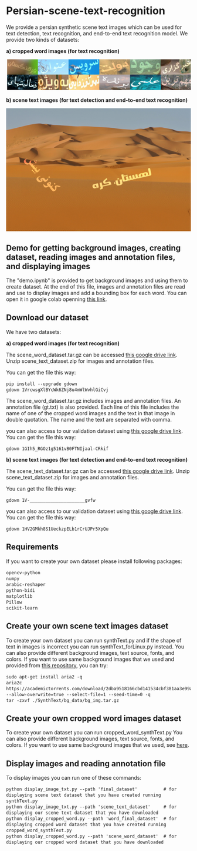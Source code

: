 # Persian-scene-text-recognition

We provide a persian synthetic scene text images which can be used for text detection, text recognition, and end-to-end text recognition model.
We provide two kinds of datasets:

**a) cropped word images (for text recognition)**

![sample image of cropped word images](scene_word_images.jpg)

**b) scene text images (for text detection and end-to-end text recognition)**

![sample image of scene text images](scene_text_image.jpg)


## Demo for getting background images, creating dataset, reading images and annotation files, and displaying images
The "demo.ipynb" is provided to get background images and using them to create dataset. At the end of this file, images and annotation files are read and use to display images and add a bounding box for each word.
You can open it in google colab openning [this link](https://colab.research.google.com/drive/1f9-zoJnxzmfKoffOPG4bTbDQAJ4o9E_h?usp=sharing).


## Download our dataset
We have two datasets:

**a) cropped word images (for text recognition)**

The scene_word_dataset.tar.gz can be accessed [this google drive link](https://drive.google.com/file/d/1VrcwsgXlBYcWk6ZNj8u4mWlWvhlGiCvj/view?usp=sharing).
Unzip scene_text_dataset.zip for images and annotation files.

You can get the file this way:
```
pip install --upgrade gdown
gdown 1VrcwsgXlBYcWk6ZNj8u4mWlWvhlGiCvj
```


The scene_word_dataset.tar.gz includes images and annotation files. An annotation file (gt.txt) is also provided. Each line of this file includes the name of one of the cropped word images and the text in that image in double quotation. The name and the text are separated with comma.

you can also access to our validation dataset using [this google drive link](https://drive.google.com/file/d/1GIh5_RGOz1g5161vB0FTNIjaal-CRkif/view?usp=sharing).
You can get the file this way:
```
gdown 1GIh5_RGOz1g5161vB0FTNIjaal-CRkif
```

**b) scene text images (for text detection and end-to-end text recognition)**

The scene_text_dataset.tar.gz can be accessed [this google drive link](______________).
Unzip scene_text_dataset.zip for images and annotation files.

You can get the file this way:
```
gdown 1V-_____________________gvfw
```

you can also access to our validation dataset using [this google drive link](https://drive.google.com/file/d/1HV2GMkh8S1UeckzpELb1rCrUJPr5XpQu/view?usp=sharing).
You can get the file this way:
```
gdown 1HV2GMkh8S1UeckzpELb1rCrUJPr5XpQu
```

## Requirements
If you want to create your own dataset please install following packages:
```
opencv-python
numpy
arabic-reshaper
python-bidi
matplotlib
Pillow
scikit-learn
```
## Create your own scene text images dataset
To create your own dataset you can run synthText.py and if the shape of text in images is incorrect you can run synthText_forLinux.py instead.
You can also provide different background images, text source, fonts, and colors.
If you want to use same background images that we used and provided from [this repository](https://github.com/ankush-me/SynthText), you can try:
```
sudo apt-get install aria2 -q
aria2c https://academictorrents.com/download/2dba9518166cbd141534cbf381aa3e99a087e83c.torrent --allow-overwrite=true --select-file=1 --seed-time=0 -q
tar -zxvf ./SynthText/bg_data/bg_img.tar.gz
```

## Create your own cropped word images dataset
To create your own dataset you can run cropped_word_synthText.py
You can also provide different background images, text source, fonts, and colors.
If you want to use same background images that we used, see [here](https://github.com/zekavat-ITRC/Persian-scene-text-recognition-Dataset#create-your-own-scene-text-images-dataset).

## Display images and reading annotation file
To display images you can run one of these commands:
```
python display_image_txt.py --path 'final_dataset'          # for displaying scene text dataset that you have created running synthText.py
python display_image_txt.py --path 'scene_text_dataset'     # for displaying our scene text dataset that you have downloaded
python display_cropped_word.py --path 'word_final_dataset'  # for displaying cropped word dataset that you have created running cropped_word_synthText.py
python display_cropped_word.py --path 'scene_word_dataset'  # for displaying our cropped word dataset that you have downloaded

```
